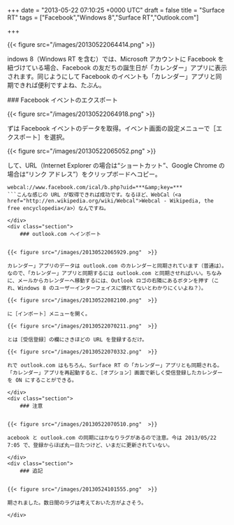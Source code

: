 
+++
date = "2013-05-22 07:10:25 +0000 UTC"
draft = false
title = "Surface RT"
tags = ["Facebook","Windows 8","Surface RT","Outlook.com"]

+++


{{< figure src="/images/20130522064414.png"  >}}

indows 8（Windows RT を含む）では、Microsoft アカウントに Facebook を紐づけている場合、Facebook の友だちの誕生日が「カレンダー」アプリに表示されます。同じようにして Facebook のイベントも「カレンダー」アプリと同期できれば便利ですよね、たぶん。

<div class="section">
    ### Facebook イベントのエクスポート
    

{{< figure src="/images/20130522064918.png"  >}}

ずは Facebook イベントのデータを取得。イベント画面の設定メニューで［エクスポート］を選択。

{{< figure src="/images/20130522065052.png"  >}}

して、URL（Internet Explorer の場合は“ショートカット”、Google Chrome の場合は“リンク アドレス”）をクリップボードへコピー。
```
webcal://www.facebook.com/ical/b.php?uid=***&amp;key=***
```こんな感じの URL が取得できれば成功です。なるほど、WebCal（<a href="http://en.wikipedia.org/wiki/Webcal">Webcal - Wikipedia, the free encyclopedia</a>）なんですね。

</div>
<div class="section">
    ### outlook.com へインポート
    

{{< figure src="/images/20130522065929.png"  >}}

カレンダー」アプリのデータは outlook.com のカレンダーと同期されています（普通は）。なので、「カレンダー」アプリと同期するには outlook.com と同期させればいい。ちなみに、メールからカレンダーへ移動するには、Outlook ロゴの右隣にあるボタンを押す（これ、Windows 8 のユーザーインターフェイスに慣れてないとわかりにくいよね？）。

{{< figure src="/images/20130522082100.png"  >}}

に［インポート］メニューを開く。

{{< figure src="/images/20130522070211.png"  >}}

とは［受信登録］の欄にさきほどの URL を登録するだけ。

{{< figure src="/images/20130522070332.png"  >}}

れで outlook.com はもちろん、Surface RT の「カレンダー」アプリとも同期される。「カレンダー」アプリを再起動すると、［オプション］画面で新しく受信登録したカレンダーを ON にすることができる。

</div>
<div class="section">
    ### 注意
    

{{< figure src="/images/20130522070510.png"  >}}

acebook と outlook.com の同期にはかなりラグがあるので注意。今は 2013/05/22 7:05 で、登録からほぼ丸一日たつけど、いまだに更新されていない。

</div>
<div class="section">
    ### 追記
    

{{< figure src="/images/20130524101555.png"  >}}

期されました。数日間のラグは考えておいた方がよさそう。

</div>

